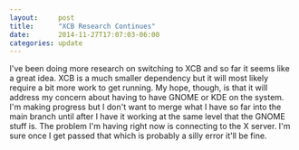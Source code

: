 ```yaml
---
layout:     post
title:      "XCB Research Continues"
date:       2014-11-27T17:07:03-06:00
categories: update
---
```


I've been doing more research on switching to XCB and so far it seems like a great idea. XCB is a much smaller dependency but it will most likely require a bit more work to get running. My hope, though, is that it will address my concern about having to have GNOME or KDE on the system. I'm making progress but I don't want to merge what I have so far into the main branch until after I have it working at the same level that the GNOME stuff is. The problem I'm having right now is connecting to the X server. I'm sure once I get passed that which is probably a silly error it'll be fine.

